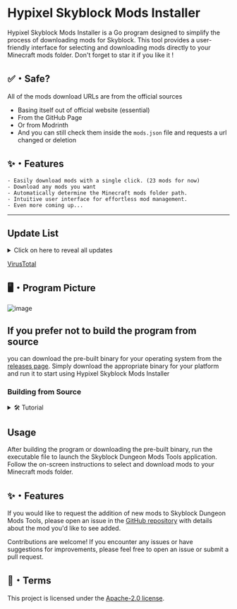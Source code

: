 # Hypixel Skyblock Mods Installer

Hypixel Skyblock Mods Installer is a Go program designed to simplify the process of downloading mods for Skyblock. This tool provides a user-friendly interface for selecting and downloading mods directly to your Minecraft mods folder. Don't forget to star it if you like it !

## <a id="Safe"></a>✅・Safe?

All of the mods download URLs are from the official sources
- Basing itself out of official website (essential)
- From the GitHub Page
- Or from Modrinth
- And you can still check them inside the `mods.json` file and requests a url changed or deletion
  
## <a id="features"></a>✨・Features
```
- Easily download mods with a single click. (23 mods for now)
- Download any mods you want
- Automatically determine the Minecraft mods folder path.
- Intuitive user interface for effortless mod management.
- Even more coming up...
```

_____
## Update List
<details>
  <summary>Click on here to reveal all updates</summary>
  
```plaintext
V1.2 Added some math to make older files deleted automaticly!
V1.1 Fixed Optifine direct download and added download beta button
V1.01 Added CoflNet Skyblock Mod
V1 Added everything else
```
</details>

[VirusTotal](https://www.virustotal.com/gui/file/5e18ee95fd4070968661043fa1de88b60222d126b91852712479ea7f659eed05)

## <a id="Program Picture"></a>🖥️・Program Picture

![image](https://github.com/AdvancedSkyblock/Hypixel-Skyblock-Mods-Installer/assets/171434297/79569087-272b-4c79-81f7-e5db8f30ff91)


## If you prefer not to build the program from source
you can download the pre-built binary for your operating system from the [releases page](https://github.com/AdvancedSkyblock/Hypixel-Skyblock-Mods-Installer/releases/). Simply download the appropriate binary for your platform and run it to start using Hypixel Skyblock Mods Installer

### Building from Source
<details>
  <summary>🛠️ Tutorial</summary>
  
```plaintext

#### Prerequisites

Before using Skyblock Dungeon Mods Tools, ensure you have Go installed on your system. If not, you can download and install it from the [official Go website](https://golang.org/dl/).

#### Downloading the Source Code

Clone the repository to your local machine:

```
git clone https://github.com/AdvancedSkyblock/Hypixel-Skyblock-Mods-Installer.git
```

#### Building the Program

Navigate to the project directory and build the program using the following command:

```
go build
```

```
</details>

## Usage

After building the program or downloading the pre-built binary, run the executable file to launch the Skyblock Dungeon Mods Tools application. Follow the on-screen instructions to select and download mods to your Minecraft mods folder.

## <a id="Contribution"></a>✨・Features

If you would like to request the addition of new mods to Skyblock Dungeon Mods Tools, please open an issue in the [GitHub repository](https://github.com/AdvancedSkyblock/Hypixel-Skyblock-Mods-Installer/issues) with details about the mod you'd like to see added.

Contributions are welcome! If you encounter any issues or have suggestions for improvements, please feel free to open an issue or submit a pull request.

## <a id="Terms"></a>💼・Terms

This project is licensed under the [Apache-2.0 license](LICENSE).
